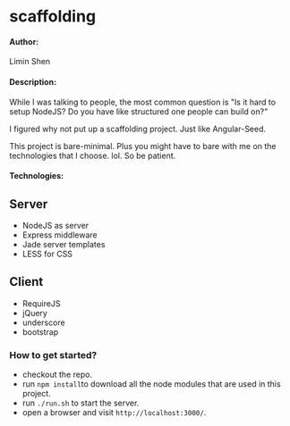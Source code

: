 scaffolding
===========
#### Author: 
  Limin Shen

#### Description:
  While I was talking to people, the most common question is "Is it hard to setup NodeJS?  Do you have like structured one people can build on?"
  
  I figured why not put up a scaffolding project.  Just like Angular-Seed.
  
  This project is bare-minimal. Plus you might have to bare with me on the technologies that I choose.  lol.  So be patient. 

#### Technologies:
## Server
- NodeJS as server
- Express middleware
- Jade server templates
- LESS for CSS
## Client
- RequireJS
- jQuery
- underscore
- bootstrap

### How to get started?
- checkout the repo.
- run ```npm install```to download all the node modules that are used in this project.
- run ```./run.sh``` to start the server.
- open a browser and visit ```http://localhost:3000/```.